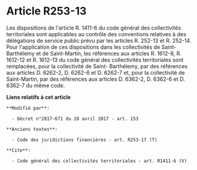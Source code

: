 # Article R253-13

Les dispositions de l'article R. 1411-6 du code général des collectivités territoriales sont applicables au contrôle des
conventions relatives à des délégations de service public prévu par les articles R. 252-13 et R. 252-14. Pour l'application
de ces dispositions dans les collectivités de Saint-Barthélemy et de Saint-Martin, les références aux articles R. 1612-8, R.
1612-12 et R. 1612-13 du code général des collectivités territoriales sont remplacées, pour la collectivité de Saint-
Barthélemy, par des références aux articles D. 6262-2, D. 6262-6 et D. 6262-7 et, pour la collectivité de Saint-Martin, par
des références aux articles D. 6362-2, D. 6362-6 et D. 6362-7 du même code.

**Liens relatifs à cet article**

	**Modifié par**:

	  - Décret n°2017-671 du 28 avril 2017 - art. 153

	**Anciens textes**:

	  - Code des juridictions financières - art. R253-17 (T)

	**Cite**:

	  - Code général des collectivités territoriales - art. R1411-6 (V)
